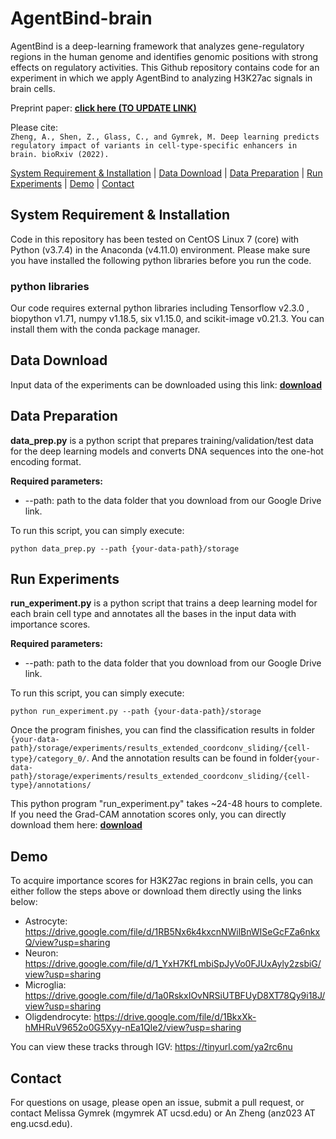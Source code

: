 # AgentBind-brain #
AgentBind is a deep-learning framework that analyzes gene-regulatory regions in the human genome and identifies genomic positions with strong effects on regulatory activities. This Github repository contains code for an experiment in which we apply AgentBind to analyzing H3K27ac signals in brain cells.

Preprint paper: [**click here (TO UPDATE LINK)**](https://www.ncbi.nlm.nih.gov/pmc/articles/PMC8009085/)

Please cite: \
`Zheng, A., Shen, Z., Glass, C., and Gymrek, M. Deep learning predicts regulatory impact of variants in cell-type-specific enhancers in brain. bioRxiv (2022).`

[System Requirement & Installation](#Requirement) | [Data Download](#Download) | [Data Preparation](#Preparation)  | [Run Experiments](#Usage) | [Demo](#Demo) | [Contact](#Contact)

<a name="Requirement"></a>
## System Requirement & Installation ##
Code in this repository has been tested on CentOS Linux 7 (core) with Python (v3.7.4) in the Anaconda (v4.11.0) environment. Please make sure you have installed the following python libraries before you run the code.

### python libraries ###
Our code requires external python libraries including Tensorflow v2.3.0 , biopython v1.71, numpy v1.18.5, six v1.15.0, and scikit-image v0.21.3. You can install them with the conda package manager.

<a name="Download"></a>
## Data Download ##
Input data of the experiments can be downloaded using this link: [**download**](https://drive.google.com/file/d/1BdGdsDybiAJExMF2tlCvv1EMDJ5wJ2Qq/view?usp=sharing)

<a name="Preparation"></a>
## Data Preparation ##
**data_prep.py** is a python script that prepares training/validation/test data for the deep learning models and converts DNA sequences into the one-hot encoding format.

**Required parameters:**
* --path: path to the data folder that you download from our Google Drive link.

To run this script, you can simply execute:
```
python data_prep.py --path {your-data-path}/storage
```

<a name="Usage"></a>
## Run Experiments ##
**run_experiment.py** is a python script that trains a deep learning model for each brain cell type and annotates all the bases in the input data with importance scores.

**Required parameters:**
* --path: path to the data folder that you download from our Google Drive link.

To run this script, you can simply execute:
```
python run_experiment.py --path {your-data-path}/storage
```

Once the program finishes, you can find the classification results in folder `{your-data-path}/storage/experiments/results_extended_coordconv_sliding/{cell-type}/category_0/`. And the annotation results can be found in folder`{your-data-path}/storage/experiments/results_extended_coordconv_sliding/{cell-type}/annotations/`

This python program "run_experiment.py" takes ~24-48 hours to complete. If you need the Grad-CAM annotation scores only, you can directly download them here: [**download**](https://drive.google.com/file/d/1jvfIXezcihy21sf0AWrVQ99ycRWj5EJj/view?usp=sharing)

<a name="Demo"></a>
## Demo ##
To acquire importance scores for H3K27ac regions in brain cells, you can either follow the steps above or download them directly using the links below:
* Astrocyte: https://drive.google.com/file/d/1RB5Nx6k4kxcnNWilBnWISeGcFZa6nkxQ/view?usp=sharing
* Neuron: https://drive.google.com/file/d/1_YxH7KfLmbiSpJyVo0FJUxAyly2zsbiG/view?usp=sharing
* Microglia: https://drive.google.com/file/d/1a0RskxIOvNRSiUTBFUyD8XT78Qy9i18J/view?usp=sharing
* Oligdendrocyte: https://drive.google.com/file/d/1BkxXk-hMHRuV9652o0G5Xyy-nEa1Qle2/view?usp=sharing

You can view these tracks through IGV: https://tinyurl.com/ya2rc6nu

<a name="Contact"></a>
## Contact ##
For questions on usage, please open an issue, submit a pull request, or contact Melissa Gymrek (mgymrek AT ucsd.edu) or An Zheng (anz023 AT eng.ucsd.edu).
